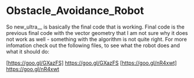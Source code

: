 # Obstacle_Avoidance_Robot

So new_ultra__ is basically the final code that is working. Final code is the previous final code with the vector geometry that I am not sure why it does not work as well - something with the algorithm is not quite right. For more infomation check out the following files, to see what the robot does and what it should do:

[https://goo.gl/GXazFS] https://goo.gl/GXazFS
[https://goo.gl/nR4xwt] https://goo.gl/nR4xwt

